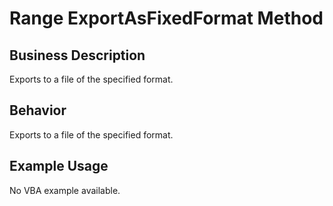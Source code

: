 # Range ExportAsFixedFormat Method

## Business Description
Exports to a file of the specified format.

## Behavior
Exports to a file of the specified format.

## Example Usage
No VBA example available.